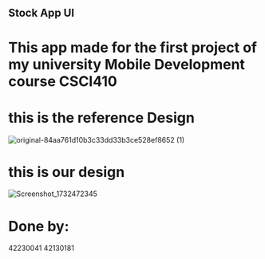 ## Stock App UI

# This app made for the first project of my university Mobile Development course CSCI410

# this is the reference Design
![original-84aa761d10b3c33dd33b3ce528ef8652 (1)](https://github.com/user-attachments/assets/25080d8c-386b-4edd-9254-766c0ae0dde1)

# this is our design

![Screenshot_1732472345](https://github.com/user-attachments/assets/265aa0a8-d00c-4b92-a2cf-3def3839de21)

# Done by:

42230041
42130181
